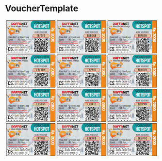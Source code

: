 # VoucherTemplate

<center><img src="https://github.com/JayFromIndonesia/VoucherTemplate/blob/main/img/sample.png?raw=true"/></center>
